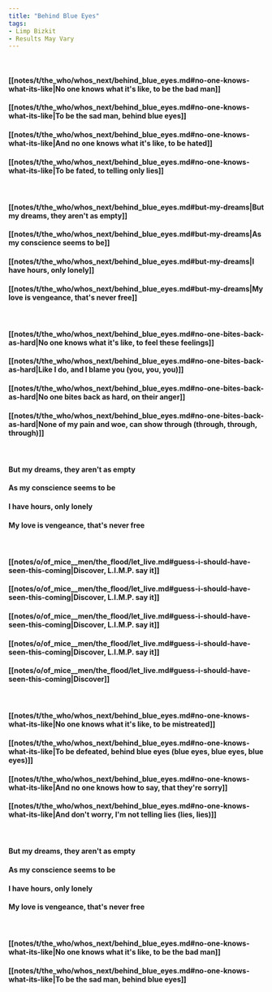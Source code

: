 ```yaml
---
title: "Behind Blue Eyes"
tags:
- Limp Bizkit
- Results May Vary
---
```

&nbsp;
#### [[notes/t/the_who/whos_next/behind_blue_eyes.md#no-one-knows-what-its-like|No one knows what it's like, to be the bad man]]
#### [[notes/t/the_who/whos_next/behind_blue_eyes.md#no-one-knows-what-its-like|To be the sad man, behind blue eyes]]
#### [[notes/t/the_who/whos_next/behind_blue_eyes.md#no-one-knows-what-its-like|And no one knows what it's like, to be hated]]
#### [[notes/t/the_who/whos_next/behind_blue_eyes.md#no-one-knows-what-its-like|To be fated, to telling only lies]]
&nbsp;
#### [[notes/t/the_who/whos_next/behind_blue_eyes.md#but-my-dreams|But my dreams, they aren't as empty]]
#### [[notes/t/the_who/whos_next/behind_blue_eyes.md#but-my-dreams|As my conscience seems to be]]
#### [[notes/t/the_who/whos_next/behind_blue_eyes.md#but-my-dreams|I have hours, only lonely]]
#### [[notes/t/the_who/whos_next/behind_blue_eyes.md#but-my-dreams|My love is vengeance, that's never free]]
&nbsp;
#### [[notes/t/the_who/whos_next/behind_blue_eyes.md#no-one-bites-back-as-hard|No one knows what it's like, to feel these feelings]]
#### [[notes/t/the_who/whos_next/behind_blue_eyes.md#no-one-bites-back-as-hard|Like I do, and I blame you (you, you, you)]]
#### [[notes/t/the_who/whos_next/behind_blue_eyes.md#no-one-bites-back-as-hard|No one bites back as hard, on their anger]]
#### [[notes/t/the_who/whos_next/behind_blue_eyes.md#no-one-bites-back-as-hard|None of my pain and woe, can show through (through, through, through)]]
&nbsp;
#### But my dreams, they aren't as empty
#### As my conscience seems to be
#### I have hours, only lonely
#### My love is vengeance, that's never free
&nbsp;
#### [[notes/o/of_mice__men/the_flood/let_live.md#guess-i-should-have-seen-this-coming|Discover, L.I.M.P. say it]]
#### [[notes/o/of_mice__men/the_flood/let_live.md#guess-i-should-have-seen-this-coming|Discover, L.I.M.P. say it]]
#### [[notes/o/of_mice__men/the_flood/let_live.md#guess-i-should-have-seen-this-coming|Discover, L.I.M.P. say it]]
#### [[notes/o/of_mice__men/the_flood/let_live.md#guess-i-should-have-seen-this-coming|Discover, L.I.M.P. say it]]
#### [[notes/o/of_mice__men/the_flood/let_live.md#guess-i-should-have-seen-this-coming|Discover]]
&nbsp;
#### [[notes/t/the_who/whos_next/behind_blue_eyes.md#no-one-knows-what-its-like|No one knows what it's like, to be mistreated]]
#### [[notes/t/the_who/whos_next/behind_blue_eyes.md#no-one-knows-what-its-like|To be defeated, behind blue eyes (blue eyes, blue eyes, blue eyes)]]
#### [[notes/t/the_who/whos_next/behind_blue_eyes.md#no-one-knows-what-its-like|And no one knows how to say, that they're sorry]]
#### [[notes/t/the_who/whos_next/behind_blue_eyes.md#no-one-knows-what-its-like|And don't worry, I'm not telling lies (lies, lies)]]
&nbsp;
#### But my dreams, they aren't as empty
#### As my conscience seems to be
#### I have hours, only lonely
#### My love is vengeance, that's never free
&nbsp;
#### [[notes/t/the_who/whos_next/behind_blue_eyes.md#no-one-knows-what-its-like|No one knows what it's like, to be the bad man]]
#### [[notes/t/the_who/whos_next/behind_blue_eyes.md#no-one-knows-what-its-like|To be the sad man, behind blue eyes]]
